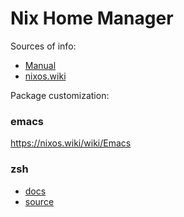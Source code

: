 # Nix Home Manager

Sources of info:

* [Manual](https://nix-community.github.io/home-manager/)
* [nixos.wiki](https://nixos.wiki/wiki/Home_Manager)

Package customization:

### emacs

https://nixos.wiki/wiki/Emacs

### zsh

* [docs](https://nix-community.github.io/home-manager/options.xhtml#opt-programs.zsh.enable)
* [source](https://github.com/nix-community/home-manager/blob/master/modules/programs/zsh.nix)

